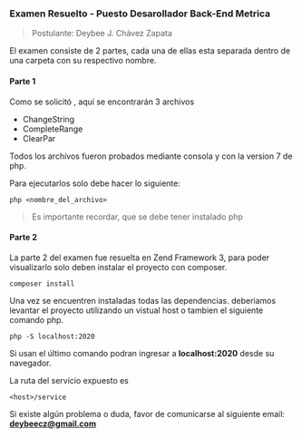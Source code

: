 ### Examen Resuelto - Puesto Desarollador Back-End Metrica

> Postulante: Deybee J. Chávez Zapata

El examen consiste de 2 partes, cada una de ellas esta separada dentro de una carpeta con su respectivo nombre.

#### Parte 1
Como se solicitó , aquí se encontrarán 3 archivos
* ChangeString
* CompleteRange
* ClearPar

Todos los archivos fueron probados mediante consola y con la version 7 de php.

Para ejecutarlos solo debe hacer lo siguiente:
```
php <nombre_del_archivo>
```
> Es importante recordar, que se debe tener instalado php

#### Parte 2
La parte 2 del examen fue resuelta en Zend Framework 3, para poder visualizarlo solo deben instalar el proyecto con composer.

```
composer install
```

Una vez se encuentren instaladas todas las dependencias. deberiamos levantar el proyecto utilizando un vistual host o tambien el siguiente comando php.

```
php -S localhost:2020
```

Si usan el último comando podran ingresar a **localhost:2020** desde su navegador.

La ruta del servicio expuesto es
```
<host>/service
```

Si existe algún problema o duda, favor de comunicarse al siguiente email: **deybeecz@gmail.com**
